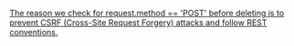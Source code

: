 
[The reason we check for request.method == 'POST' before deleting is to prevent CSRF (Cross-Site Request Forgery) attacks and follow REST conventions.](https://claude.ai/share/9810b81e-8b4c-46c0-90b2-83820cd11e34)